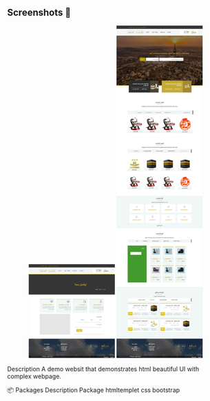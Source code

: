 
## Screenshots 📸

<p align="center">
  <img src="1.png" alt="Screenshot 1" width="200"/>
 
  <img src="3.png" alt="Screenshot 3" width="200"/>

Description
A demo websit that demonstrates html beautiful UI with complex webpage.

📦 Packages
Description	Package
htmltemplet	
css
bootstrap
